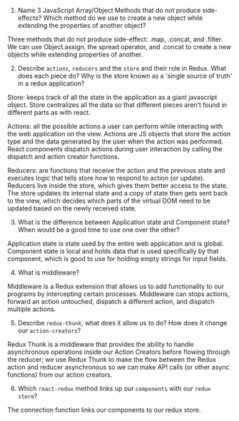 1.  Name 3 JavaScript Array/Object Methods that do not produce side-effects? Which method do we use to create a new object while extending the properties of another object?

Three methods that do not produce side-effect: .map, .concat, and .filter. We can use Object.assign, the spread operator, and .concat to create a new objects while extending properties of another.

2.  Describe `actions`, `reducers` and the `store` and their role in Redux. What does each piece do? Why is the store known as a 'single source of truth' in a redux application?

Store: keeps track of all the state in the application as a giant javascript object. Store centralizes all the data so that different pieces aren’t found in different parts as with react.

Actions: all the possible actions a user can perform while interacting with the web application on the view. Actions are JS objects that store the action type and the data generated by the user when the action was performed. React components dispatch actions during user interaction by calling the dispatch and  action creator functions.

Reducers: are functions that receive the action and the previous state and executes logic that tells store how to respond to action (or update). Reducers live inside the store, which gives them better access to the state. The store updates its internal state and a copy of state then gets sent back to the view, which decides which parts of the virtual DOM need to be updated based on the newly received state.  

3.  What is the difference between Application state and Component state? When would be a good time to use one over the other?

Application state is state used by the entire web application and is global. Component state is local and holds data that is used specifically by that component, which is good to use for holding empty strings for input fields.

4.  What is middleware?

Middleware is a Redux extension that allows us to add functionality to our programs by intercepting certain processes. Middleware can stops actions, forward an action untouched, dispatch a different action, and dispatch multiple actions.



5.  Describe `redux-thunk`, what does it allow us to do? How does it change our `action-creators`?

Redux Thunk is a middleware  that provides the ability to handle asynchronous operations inside our Action Creators before flowing through the reducer;  we use Redux Thunk to make the flow between the Redux action and reducer asynchronous so we can make API calls (or other async functions) from our action creators.

6.  Which `react-redux` method links up our `components` with our `redux store`?

The connection function links our components to our redux store.
